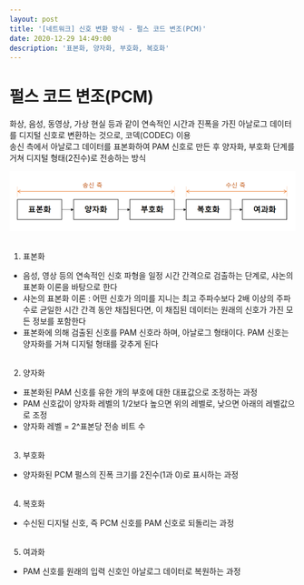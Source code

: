 ```yaml
---
layout: post
title: '[네트워크] 신호 변환 방식 - 펄스 코드 변조(PCM)'
date: 2020-12-29 14:49:00
description: '표본화, 양자화, 부호화, 복호화'
---
```


# 펄스 코드 변조(PCM)

화상, 음성, 동영상, 가상 현실 등과 같이 연속적인 시간과 진폭을 가진 아날로그 데이터를 디지털 신호로 변환하는 것으로, 코덱(CODEC) 이용
<br>
송신 측에서 아날로그 데이터를 표본화하여 PAM 신호로 만든 후 양자화, 부호화 단계를 거쳐 디지털 형태(2진수)로 전송하는 방식

<div>
	<img src="/img/network1.PNG" height="70%" width="100%">
</div>
<br>

1. 표본화

- 음성, 영상 등의 연속적인 신호 파형을 일정 시간 간격으로 검출하는 단계로, 샤논의 표본화 이론을 바탕으로 한다
- 샤논의 표본화 이론 : 어떤 신호가 의미를 지니는 최고 주파수보다 2배 이상의 주파수로 균일한 시간 간격 동안 채집된다면,
  이 채집된 데이터는 원래의 신호가 가진 모든 정보를 포함한다
- 표본화에 의해 검출된 신호를 PAM 신호라 하며, 아날로그 형태이다. PAM 신호는 양자화를 거쳐 디지털 형태를 갖추게 된다
  <br><br/>

2. 양자화

- 표본화된 PAM 신호를 유한 개의 부호에 대한 대표값으로 조정하는 과정
- PAM 신호값이 양자화 레벨의 1/2보다 높으면 위의 레벨로, 낮으면 아래의 레벨값으로 조정
- 양자화 레벨 = 2^표본당 전송 비트 수
  <br><br/>

3. 부호화

- 양자화된 PCM 펄스의 진폭 크기를 2진수(1과 0)로 표시하는 과정
  <br><br/>

4. 복호화

- 수신된 디지털 신호, 즉 PCM 신호를 PAM 신호로 되돌리는 과정
  <br><br/>

5. 여과화

- PAM 신호를 원래의 입력 신호인 아날로그 데이터로 복원하는 과정
  <br><br/>
